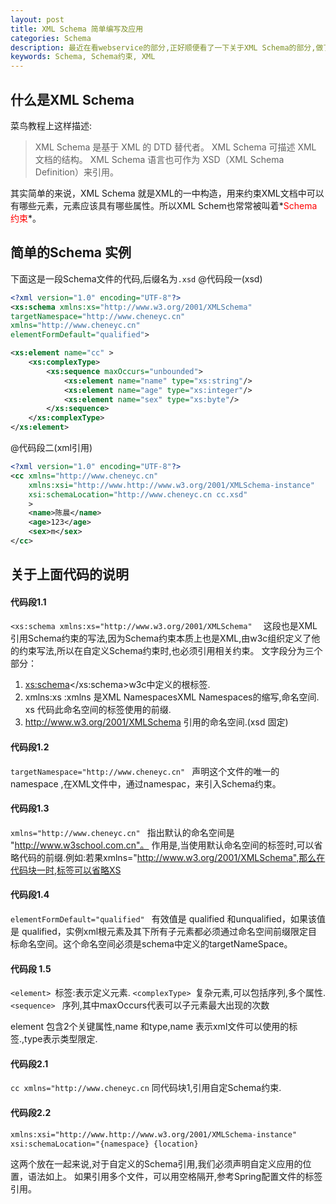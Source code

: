 ```yaml
---
layout: post
title: XML Schema 简单编写及应用
categories: Schema
description: 最近在看webservice的部分,正好顺便看了一下关于XML Schema的部分,做了一个小的总结,详细的标签属性建议参考官方文档
keywords: Schema, Schema约束, XML
---
```


## 什么是XML Schema
菜鸟教程上这样描述:
>XML Schema 是基于 XML 的 DTD 替代者。
>XML Schema 可描述 XML 文档的结构。
>XML Schema 语言也可作为 XSD（XML Schema Definition）来引用。

其实简单的来说，XML Schema 就是XML的一中构造，用来约束XML文档中可以有哪些元素，元素应该具有哪些属性。所以XML Schem也常常被叫着*<font color="red">Schema约束</font>*。

## 简单的Schema 实例
下面这是一段Schema文件的代码,后缀名为<code>.xsd</code>
@代码段一(xsd)
```XML
<?xml version="1.0" encoding="UTF-8"?>
<xs:schema xmlns:xs="http://www.w3.org/2001/XMLSchema"  
targetNamespace="http://www.cheneyc.cn" 
xmlns="http://www.cheneyc.cn"
elementFormDefault="qualified">

<xs:element name="cc" >
	<xs:complexType>
		<xs:sequence maxOccurs="unbounded">
			<xs:element name="name" type="xs:string"/>
			<xs:element name="age" type="xs:integer"/>
			<xs:element name="sex" type="xs:byte"/>
		</xs:sequence>
	</xs:complexType>	
</xs:element>  
```
@代码段二(xml引用)
```XML
<?xml version="1.0" encoding="UTF-8"?>
<cc xmlns="http://www.cheneyc.cn" 
	xmlns:xsi="http://www.http://www.w3.org/2001/XMLSchema-instance"
	xsi:schemaLocation="http://www.cheneyc.cn cc.xsd"
	>
	<name>陈晨</name>
	<age>123</age>
	<sex>m</sex>
</cc>
```

## 关于上面代码的说明
#### 代码段1.1
```<xs:schema xmlns:xs="http://www.w3.org/2001/XMLSchema"  ```
这段也是XML 引用Schema约束的写法,因为Schema约束本质上也是XML,由w3c组织定义了他的约束写法,所以在自定义Schema约束时,也必须引用相关约束。
文字段分为三个部分：
1. <xs:schema></xs:schema>w3c中定义的根标签.
1. xmlns:xs :xmlns 是XML NamespacesXML Namespaces的缩写,命名空间. xs 代码此命名空间的标签使用的前缀.
1. http://www.w3.org/2001/XMLSchema 引用的命名空间.(xsd 固定)

#### 代码段1.2
```targetNamespace="http://www.cheneyc.cn" ```
声明这个文件的唯一的namespace ,在XML文件中，通过namespac，来引入Schema约束。

#### 代码段1.3
```xmlns="http://www.cheneyc.cn" ```
指出默认的命名空间是 "http://www.w3school.com.cn"。
作用是,当使用默认命名空间的标签时,可以省略代码的前缀.例如:若果xmlns="http://www.w3.org/2001/XMLSchema",那么在代码块一时,标签可以省略XS


#### 代码段1.4
```elementFormDefault="qualified" ```
有效值是 qualified 和unqualified，如果该值是 qualified，实例xml根元素及其下所有子元素都必须通过命名空间前缀限定目标命名空间。这个命名空间必须是schema中定义的targetNameSpace。

#### 代码段 1.5
```<element> ```标签:表示定义元素.
```<complexType> ```复杂元素,可以包括序列,多个属性.
```<sequence> ``` 序列,其中maxOccurs代表可以子元素最大出现的次数

element 包含2个关键属性,name 和type,name 表示xml文件可以使用的标签.,type表示类型限定.


#### 代码段2.1
```cc xmlns="http://www.cheneyc.cn```
同代码块1,引用自定Schema约束.

#### 代码段2.2
```XML
xmlns:xsi="http://www.http://www.w3.org/2001/XMLSchema-instance"
xsi:schemaLocation="{namespace} {location}
```
这两个放在一起来说,对于自定义的Schema引用,我们必须声明自定义应用的位置，语法如上。
如果引用多个文件，可以用空格隔开,参考Spring配置文件的标签引用。
